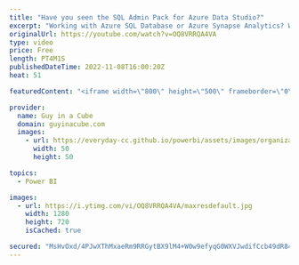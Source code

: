 ```yaml
---
title: "Have you seen the SQL Admin Pack for Azure Data Studio?"
excerpt: "Working with Azure SQL Database or Azure Synapse Analytics? Want to use Azure Data Studio but missing all of the tools you used to use? Patrick looks at the SQL Admin Pack and how that can help you.  Azure Data Studio GitHub Repo https://github.com/Microsoft/azuredatastudio  Admin Pack for SQL Server"
originalUrl: https://youtube.com/watch?v=OQ8VRRQA4VA
type: video
price: Free
length: PT4M1S
publishedDateTime: 2022-11-08T16:00:20Z
heat: 51

featuredContent: "<iframe width=\"800\" height=\"500\" frameborder=\"0\" src=\"https://www.youtube.com/embed/OQ8VRRQA4VA\" allow=\"accelerometer; autoplay; encrypted-media; gyroscope; picture-in-picture\" allowfullscreen></iframe>"

provider:
  name: Guy in a Cube
  domain: guyinacube.com
  images:
    - url: https://everyday-cc.github.io/powerbi/assets/images/organizations/guyinacube.com-50x50.jpg
      width: 50
      height: 50

topics:
  - Power BI

images:
  - url: https://i.ytimg.com/vi/OQ8VRRQA4VA/maxresdefault.jpg
    width: 1280
    height: 720
    isCached: true

secured: "MsHvOxd/4PJwXThMxaeRm9RRGytBX9lM4+W0w9efyqG0WXVJwdifCcb49dR84acJ2+Ufox6TmihIlUgOrtMHvJYZj7qLhrb6b9x6f94jskmPvGTPAZ6qPO38tEdJAWXB70swxibnkO8U/RaXesXwUElsYdlMI+GUmmqbxbYpoy9ZEnTttJa9pKFfWYRvcAETffGsl2WgVRmvrptEO/KLEL/I62ceFflBxjxP7O9oBYwTXCg0Tzj6tJFKvaSKaPpzRfI2bboXJqkiyXIUJowFLNGPaXExXTcC4I+CoBxdp4qbKHD6Q1zjL17zj45JkI0ewPmk7TJi4lDY8sjdqJKKjynhCrF/e/0ItnRzNt9f3wbB9VCT8LFCZzLLDk9sf9PN8bKrOSyYLJWcXbMxvN9MFI3j94ShIhSrXv2E4D0zQe8=;hiiYO1oNnpszGf/WMsMJMw=="
---
```


